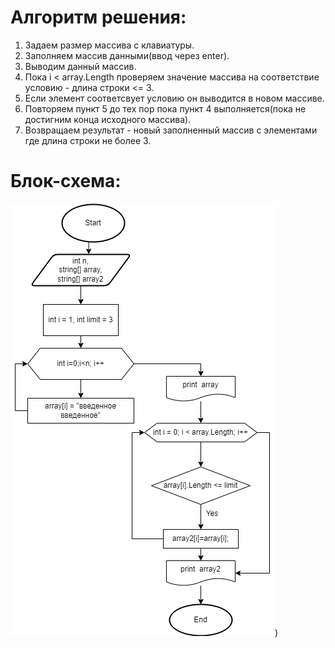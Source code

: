 # Алгоритм решения:

1. Задаем размер массива с клавиатуры.
2. Заполняем массив данными(ввод через enter).
3. Выводим данный массив.
4. Пока i < array.Length проверяем значение массива на соответствие условию - длина строки <= 3.
5. Если элемент соответсвует условию он выводится в новом массиве.
6. Повторяем пункт 5 до тех пор пока пункт 4 выполняется(пока не достигним конца исходного массива).
7. Возвращаем результат - новый заполненный массив с элементами где длина строки не более 3.


# Блок-схема:

![Блок-схема решения](./Блок-схема/%D0%98%D1%82%D0%BE%D0%B3%D0%BE%D0%B2%D0%B0%D1%8F%20%D0%BF%D1%80%D0%BE%D0%B2%D0%B5%D1%80%D0%BE%D1%87%D0%BD%D0%B0%D1%8F%20%D1%80%D0%B0%D0%B1%D0%BE%D1%82%D0%B0.png))